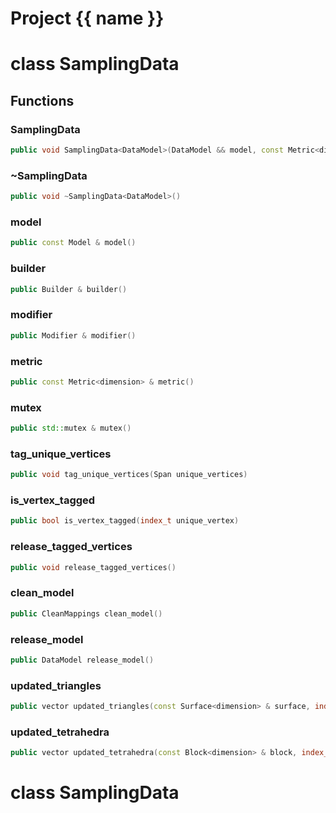 <script setup>
import {useRoute} from 'vitepress'
const {path} = useRoute()
const tokens = path.split('/')
const words = tokens[2].split('-');
for (let i = 0; i < words.length; i++) {
    words[i] = words[i].charAt(0).toUpperCase() + words[i].slice(1);
    words[i] = words[i].replace('geode', 'Geode')
}
const name = words.join('-');
</script>
# Project {{ name }}

# class SamplingData


## Functions

### SamplingData

```cpp
public void SamplingData<DataModel>(DataModel && model, const Metric<dimension> & metric)
```


### ~SamplingData

```cpp
public void ~SamplingData<DataModel>()
```


### model

```cpp
public const Model & model()
```


### builder

```cpp
public Builder & builder()
```


### modifier

```cpp
public Modifier & modifier()
```


### metric

```cpp
public const Metric<dimension> & metric()
```


### mutex

```cpp
public std::mutex & mutex()
```


### tag_unique_vertices

```cpp
public void tag_unique_vertices(Span unique_vertices)
```


### is_vertex_tagged

```cpp
public bool is_vertex_tagged(index_t unique_vertex)
```


### release_tagged_vertices

```cpp
public void release_tagged_vertices()
```


### clean_model

```cpp
public CleanMappings clean_model()
```


### release_model

```cpp
public DataModel release_model()
```


### updated_triangles

```cpp
public vector updated_triangles(const Surface<dimension> & surface, index_t triangle)
```


### updated_tetrahedra

```cpp
public vector updated_tetrahedra(const Block<dimension> & block, index_t tetrahedron)
```




# class SamplingData


